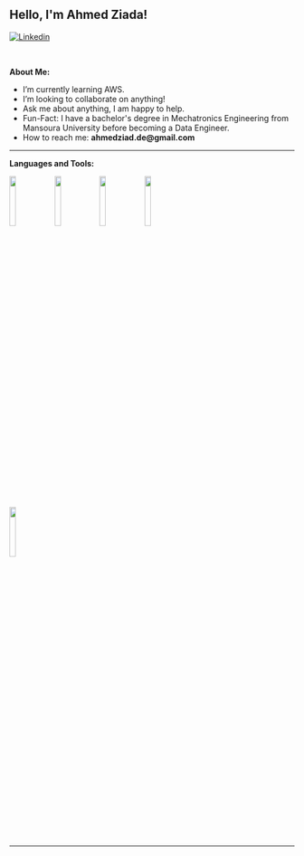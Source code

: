 
<!-- Your title -->
## Hello, I'm Ahmed Ziada!

<!-- Your badges
You can use the website to generate badges: https://shields.io/
-->

<!--[![Portfolio](https://img.shields.io/badge/-Portfolio-red?style=flat&logo=appveyor&logoColor=white)](https://zachayers.io)
[![Github](https://img.shields.io/badge/-Github-000?style=flat&logo=Github&logoColor=white)](https://github.com/zjayers)-->
[![Linkedin](https://img.shields.io/badge/-LinkedIn-blue?style=flat&logo=Linkedin&logoColor=white)](https://www.linkedin.com/in/ahmed-ziada-202b451a0/)

&nbsp;

<!-- Talking about you -->
**About Me:**

<!-- - I’m currently working on __[Chalkboard](https://github.com/zjayers/chalkboard)__. -->
- I’m currently learning AWS.
- I’m looking to collaborate on anything!
- Ask me about anything, I am happy to help.
- Fun-Fact: I have a bachelor's degree in Mechatronics Engineering from Mansoura University before becoming a Data Engineer.
- How to reach me: __ahmedziad.de@gmail.com__

---

**Languages and Tools:**

<p>
  <code><img width="15%" src="https://www.vectorlogo.zone/logos/python/python-ar21.svg"></code>
  <code><img width="15%" src="https://www.vectorlogo.zone/logos/jupyter/jupyter-ar21.svg"></code>
  <code><img width="15%" src="https://www.vectorlogo.zone/logos/mysql/mysql-ar21.svg"></code>
  <code><img width="15%" src="https://www.vectorlogo.zone/logos/amazon_aws/amazon_aws-ar21.svg"></code>
  <br />
  <code><img width="15%" src="https://raw.githubusercontent.com/get-icon/geticon/master/icons/tableau.svg"></code>
  <br />
</p>

---

<!--<a href="https://github.com/zjayers/github-readme-stats">
   <img width="60%" alt="Zach's github stats" src="https://github-readme-stats.vercel.app/api?username=zjayers&show_icons=true&hide_border=true" />
</a>

-----
Credits: [zjayers](https://github.com/zjayers)

Last Edited on: 30/08/2020-->
